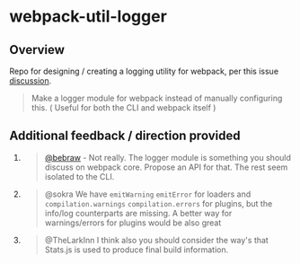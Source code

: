 # webpack-util-logger

## Overview
Repo for designing / creating a logging utility for webpack, per this issue [discussion](https://github.com/webpack/webpack-cli/issues/87).

> Make a logger module for webpack instead of manually configuring this. ( Useful for both the CLI and webpack itself )


## Additional feedback / direction provided
1. > [@bebraw](https://github.com/webpack/webpack-cli/issues/87#issuecomment-319025814) - Not really. The logger module is something you should discuss on webpack core. Propose an API for that. The rest seem isolated to the CLI.

1. > @sokra We have `emitWarning` `emitError` for loaders and `compilation.warnings` `compilation.errors` for plugins, but the info/log counterparts are missing.  A better way for warnings/errors for plugins would be also great

1. > @TheLarkInn I think also you should consider the way's that Stats.js is used to produce final build information.